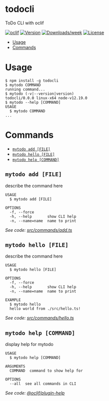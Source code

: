 todocli
=======

ToDo CLI with oclif

[![oclif](https://img.shields.io/badge/cli-oclif-brightgreen.svg)](https://oclif.io)
[![Version](https://img.shields.io/npm/v/todocli.svg)](https://npmjs.org/package/todocli)
[![Downloads/week](https://img.shields.io/npm/dw/todocli.svg)](https://npmjs.org/package/todocli)
[![License](https://img.shields.io/npm/l/todocli.svg)](https://github.com/m-atique/todocli/blob/master/package.json)

<!-- toc -->
* [Usage](#usage)
* [Commands](#commands)
<!-- tocstop -->
# Usage
<!-- usage -->
```sh-session
$ npm install -g todocli
$ mytodo COMMAND
running command...
$ mytodo (-v|--version|version)
todocli/0.0.0 linux-x64 node-v12.19.0
$ mytodo --help [COMMAND]
USAGE
  $ mytodo COMMAND
...
```
<!-- usagestop -->
# Commands
<!-- commands -->
* [`mytodo add [FILE]`](#mytodo-add-file)
* [`mytodo hello [FILE]`](#mytodo-hello-file)
* [`mytodo help [COMMAND]`](#mytodo-help-command)

## `mytodo add [FILE]`

describe the command here

```
USAGE
  $ mytodo add [FILE]

OPTIONS
  -f, --force
  -h, --help       show CLI help
  -n, --name=name  name to print
```

_See code: [src/commands/add.ts](https://github.com/m-atique/todocli/blob/v0.0.0/src/commands/add.ts)_

## `mytodo hello [FILE]`

describe the command here

```
USAGE
  $ mytodo hello [FILE]

OPTIONS
  -f, --force
  -h, --help       show CLI help
  -n, --name=name  name to print

EXAMPLE
  $ mytodo hello
  hello world from ./src/hello.ts!
```

_See code: [src/commands/hello.ts](https://github.com/m-atique/todocli/blob/v0.0.0/src/commands/hello.ts)_

## `mytodo help [COMMAND]`

display help for mytodo

```
USAGE
  $ mytodo help [COMMAND]

ARGUMENTS
  COMMAND  command to show help for

OPTIONS
  --all  see all commands in CLI
```

_See code: [@oclif/plugin-help](https://github.com/oclif/plugin-help/blob/v3.2.2/src/commands/help.ts)_
<!-- commandsstop -->
